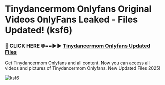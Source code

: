 # Tinydancermom Onlyfans Original Videos 0nlyFans Leaked - Files Updated! (ksf6)

<h3>🔴 CLICK HERE 🌐==►► <a href="https://tinyurl.com/2m67pmp6" rel="nofollow">Tinydancermom Onlyfans Updated Files</a></h3>

Get Tinydancermom Onlyfans and all content. Now you can access all videos and pictures of Tinydancermom Onlyfans. New Updated Files 2025!

[![ksf6](https://i.imgur.com/H4QAA4z.gif)](https://tinyurl.com/2m67pmp6)